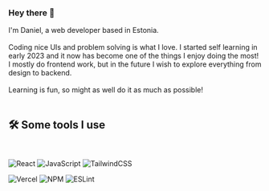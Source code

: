 ### Hey there 👋

I'm Daniel, a web developer based in Estonia.
  </br>
  </br>
  Coding nice UIs and problem solving is what I love. I started self learning in early 2023 and it now has become one of the things I enjoy doing the most!
   </br>
  I mostly do frontend work, but in the future I wish to explore everything from design to backend.</br>
  </br>
  Learning is fun, so might as well do it as much as possible!
  </br>
  </br>
<h2> 🛠 Some tools I use </h2>
</br>

![React](https://img.shields.io/badge/react-%2320232a.svg?style=for-the-badge&logo=react&logoColor=%2361DAFB)
![JavaScript](https://img.shields.io/badge/javascript-%23323330.svg?style=for-the-badge&logo=javascript&logoColor=%23F7DF1E)
![TailwindCSS](https://img.shields.io/badge/tailwindcss-%2338B2AC.svg?style=for-the-badge&logo=tailwind-css&logoColor=white)


![Vercel](https://img.shields.io/badge/vercel-%23212121.svg?style=for-the-badge&logo=vercel&logoColor=white)
![NPM](https://img.shields.io/badge/NPM-%23000000.svg?style=for-the-badge&logo=npm&logoColor=white)
![ESLint](https://img.shields.io/badge/ESLint-4B3263?style=for-the-badge&logo=eslint&logoColor=white)
